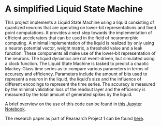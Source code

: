 # A simplified Liquid State Machine

This project implements a Liquid State Machine using a liquid consisting of quantized neurons that are operating on lower-bit representations and fixed point computations. It provides a next step towards the implementation of efficient accelerators that can be used in the field of neuromorphic computing. A minimal implementation of the liquid is realized by only using a neuron potential vector, weight matrix, a threshold value and a leak function. These components all make use of the lower-bit representation of the neurons. The liquid dynamics are not event-driven, but simulated using a clock function. The Liquid State Machine is tasked to predict a chaotic Mackey-Glass time series as to compare various parameters in terms of accuracy and efficiency. Parameters include the amount of bits used to represent a neuron in the liquid, the liquid’s size and the influence of different encodings to represent the time series. The accuracy is measured by the minimal validation loss of the readout layer and the efficiency is measured by the total amount of generated spikes by the liquid.

A brief overview on the use of this code can be found in [this Jupyter Notebook](experiment.ipynb).

The research paper as part of Reasearch Project 1 can be found [here](A_simplified_Liquid_State_Machine_Design_and_Implementation.pdf).
